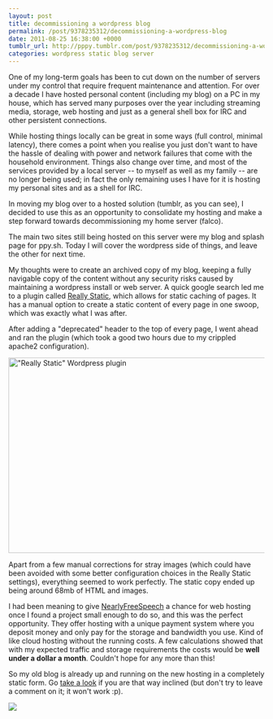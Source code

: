 ```yaml
---
layout: post
title: decommissioning a wordpress blog
permalink: /post/9378235312/decommissioning-a-wordpress-blog
date: 2011-08-25 16:38:00 +0000
tumblr_url: http://pppy.tumblr.com/post/9378235312/decommissioning-a-wordpress-blog
categories: wordpress static blog server
---
```

<p>One of my long-term goals has been to cut down on the number of servers under my control that require frequent maintenance and attention. For over a decade I have hosted personal content (including my blog) on a PC in my house, which has served many purposes over the year including streaming media, storage, web hosting and just as a general shell box for IRC and other persistent connections.</p>&#13;
<p>While hosting things locally can be great in some ways (full control, minimal latency), there comes a point when you realise you just don't want to have the hassle of dealing with power and network failures that come with the household environment. Things also change over time, and most of the services provided by a local server -- to myself as well as my family -- are no longer being used; in fact the only remaining uses I have for it is hosting my personal sites and as a shell for IRC.</p>&#13;
<p>In moving my blog over to a hosted solution (tumblr, as you can see), I decided to use this as an opportunity to consolidate my hosting and make a step forward towards decommissioning my home server (falco).</p>&#13;
<p>The main two sites still being hosted on this server were my blog and splash page for ppy.sh. Today I will cover the wordpress side of things, and leave the other for next time.</p>&#13;
<!-- more -->&#13;
<p>My thoughts were to create an archived copy of my blog, keeping a fully navigable copy of the content without any security risks caused by maintaining a wordpress install or web server. A quick google search led me to a plugin called <a target="_blank" href="http://www.sorben.org/really-static/index.html">Really Static</a>, which allows for static caching of pages. It has a manual option to create a static content of every page in one swoop, which was exactly what I was after.</p>&#13;
<p>After adding a "deprecated" header to the top of every page, I went ahead and ran the plugin (which took a good two hours due to my crippled apache2 configuration).</p>&#13;
<p><img alt="&quot;Really Static&quot; Wordpress plugin" src="http://puu.sh/4LV9" width="633" height="384" /></p>&#13;
<p>Apart from a few manual corrections for stray images (which could have been avoided with some better configuration choices in the Really Static settings), everything seemed to work perfectly. The static copy ended up being around 68mb of HTML and images.</p>&#13;
<p>I had been meaning to give <a target="_blank" href="https://www.nearlyfreespeech.net/">NearlyFreeSpeech</a> a chance for web hosting once I found a project small enough to do so, and this was the perfect opportunity. They offer hosting with a unique payment system where you deposit money and only pay for the storage and bandwidth you use. Kind of like cloud hosting without the running costs. A few calculations showed that with my expected traffic and storage requirements the costs would be <strong>well under a dollar a month</strong>. Couldn't hope for any more than this!</p>&#13;
<p>So my old blog is already up and running on the new hosting in a completely static form. Go <a target="_blank" href="pe.ppy.sh">take a look</a> if you are that way inclined (but don't try to leave a comment on it; it won't work :p).</p>&#13;
<p><img src="http://puu.sh/4LX5" /></p> 